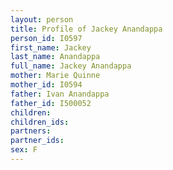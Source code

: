 ```yaml
---
layout: person
title: Profile of Jackey Anandappa
person_id: I0597
first_name: Jackey
last_name: Anandappa
full_name: Jackey Anandappa
mother: Marie Quinne
mother_id: I0594
father: Ivan Anandappa
father_id: I500052
children:
children_ids:
partners:
partner_ids:
sex: F
---
```


